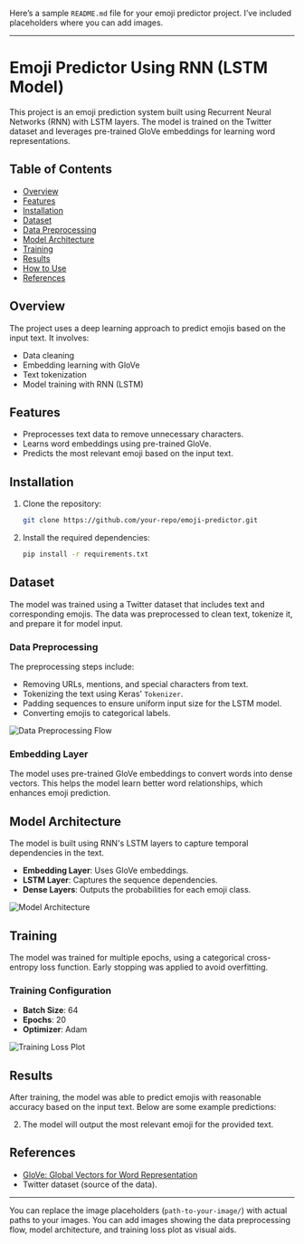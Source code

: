 Here’s a sample `README.md` file for your emoji predictor project. I’ve included placeholders where you can add images.

---

# Emoji Predictor Using RNN (LSTM Model)

This project is an emoji prediction system built using Recurrent Neural Networks (RNN) with LSTM layers. The model is trained on the Twitter dataset and leverages pre-trained GloVe embeddings for learning word representations.

## Table of Contents
- [Overview](#overview)
- [Features](#features)
- [Installation](#installation)
- [Dataset](#dataset)
- [Data Preprocessing](#data-preprocessing)
- [Model Architecture](#model-architecture)
- [Training](#training)
- [Results](#results)
- [How to Use](#how-to-use)
- [References](#references)

## Overview
The project uses a deep learning approach to predict emojis based on the input text. It involves:
- Data cleaning
- Embedding learning with GloVe
- Text tokenization
- Model training with RNN (LSTM)

## Features
- Preprocesses text data to remove unnecessary characters.
- Learns word embeddings using pre-trained GloVe.
- Predicts the most relevant emoji based on the input text.

## Installation

1. Clone the repository:
   ```bash
   git clone https://github.com/your-repo/emoji-predictor.git
   ```
2. Install the required dependencies:
   ```bash
   pip install -r requirements.txt
   ```

## Dataset
The model was trained using a Twitter dataset that includes text and corresponding emojis. The data was preprocessed to clean text, tokenize it, and prepare it for model input.

### Data Preprocessing
The preprocessing steps include:
- Removing URLs, mentions, and special characters from text.
- Tokenizing the text using Keras' `Tokenizer`.
- Padding sequences to ensure uniform input size for the LSTM model.
- Converting emojis to categorical labels.

![Data Preprocessing Flow](path-to-your-image/preprocessing-flow.png)

### Embedding Layer
The model uses pre-trained GloVe embeddings to convert words into dense vectors. This helps the model learn better word relationships, which enhances emoji prediction.

## Model Architecture
The model is built using RNN's LSTM layers to capture temporal dependencies in the text.

- **Embedding Layer**: Uses GloVe embeddings.
- **LSTM Layer**: Captures the sequence dependencies.
- **Dense Layers**: Outputs the probabilities for each emoji class.

![Model Architecture](path-to-your-image/model-architecture.png)

## Training
The model was trained for multiple epochs, using a categorical cross-entropy loss function. Early stopping was applied to avoid overfitting.

### Training Configuration
- **Batch Size**: 64
- **Epochs**: 20
- **Optimizer**: Adam

![Training Loss Plot](path-to-your-image/training-loss.png)

## Results
After training, the model was able to predict emojis with reasonable accuracy based on the input text. Below are some example predictions:


2. The model will output the most relevant emoji for the provided text.

## References
- [GloVe: Global Vectors for Word Representation](https://nlp.stanford.edu/projects/glove/)
- Twitter dataset (source of the data).

---

You can replace the image placeholders (`path-to-your-image/`) with actual paths to your images. You can add images showing the data preprocessing flow, model architecture, and training loss plot as visual aids.
